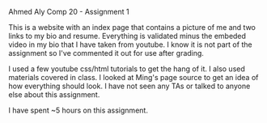 Ahmed Aly
Comp 20 - Assignment 1

This is a website with an index page that contains a picture of me and two
links to my bio and resume. Everything is validated minus the embeded video
in my bio that I have taken from youtube. I know it is not part of the 
assignment so I've commented it out for use after grading.

I used a few youtube css/html tutorials to get the hang of it. I also used
materials covered in class. I looked at Ming's page source to get an idea
of how everything should look. I have not seen any TAs or talked to anyone
else about this assignment.

I have spent ~5 hours on this assignment. 
